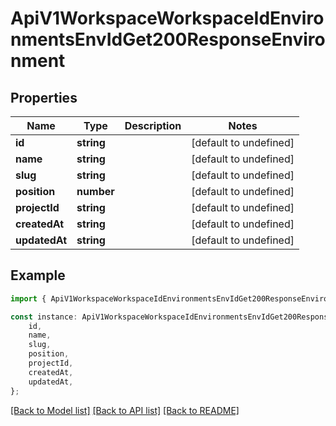 # ApiV1WorkspaceWorkspaceIdEnvironmentsEnvIdGet200ResponseEnvironment


## Properties

Name | Type | Description | Notes
------------ | ------------- | ------------- | -------------
**id** | **string** |  | [default to undefined]
**name** | **string** |  | [default to undefined]
**slug** | **string** |  | [default to undefined]
**position** | **number** |  | [default to undefined]
**projectId** | **string** |  | [default to undefined]
**createdAt** | **string** |  | [default to undefined]
**updatedAt** | **string** |  | [default to undefined]

## Example

```typescript
import { ApiV1WorkspaceWorkspaceIdEnvironmentsEnvIdGet200ResponseEnvironment } from './api';

const instance: ApiV1WorkspaceWorkspaceIdEnvironmentsEnvIdGet200ResponseEnvironment = {
    id,
    name,
    slug,
    position,
    projectId,
    createdAt,
    updatedAt,
};
```

[[Back to Model list]](../README.md#documentation-for-models) [[Back to API list]](../README.md#documentation-for-api-endpoints) [[Back to README]](../README.md)
